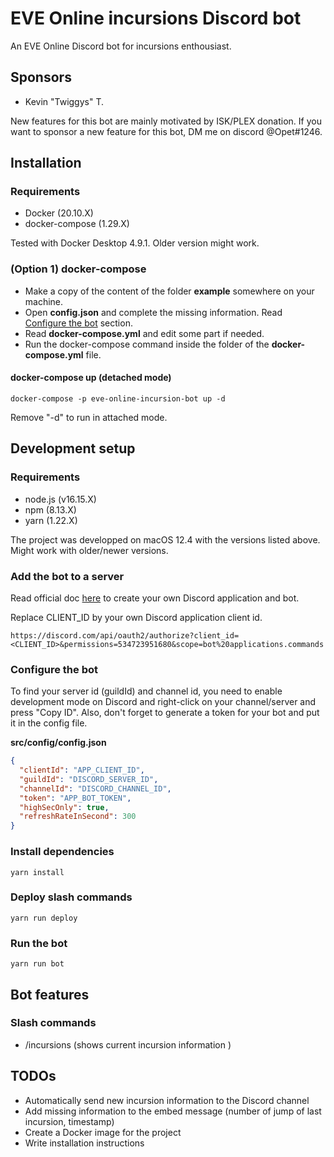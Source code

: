 # EVE Online incursions Discord bot

An EVE Online Discord bot for incursions enthousiast.

## Sponsors

- Kevin "Twiggys" T.

New features for this bot are mainly motivated by ISK/PLEX donation. If you want to sponsor a new feature for this bot, DM me on discord @Opet#1246.

## Installation

### Requirements

- Docker (20.10.X)
- docker-compose (1.29.X)

Tested with Docker Desktop 4.9.1. Older version might work.

### (Option 1) docker-compose

- Make a copy of the content of the folder **example** somewhere on your machine.
- Open **config.json** and complete the missing information. Read [Configure the bot](#Configure-the-bot) section.
- Read **docker-compose.yml** and edit some part if needed.
- Run the docker-compose command inside the folder of the **docker-compose.yml** file.

#### docker-compose up (detached mode)

```
docker-compose -p eve-online-incursion-bot up -d
```

Remove "-d" to run in attached mode.

## Development setup

### Requirements

- node.js (v16.15.X)
- npm (8.13.X)
- yarn (1.22.X)

The project was developped on macOS 12.4 with the versions listed above. Might work with older/newer versions.

### Add the bot to a server

Read official doc [here](https://discordjs.guide/preparations/setting-up-a-bot-application.html) to create your own Discord application and bot.

Replace CLIENT_ID by your own Discord application client id.

```
https://discord.com/api/oauth2/authorize?client_id=<CLIENT_ID>&permissions=534723951680&scope=bot%20applications.commands
```

### Configure the bot

To find your server id (guildId) and channel id, you need to enable development mode on Discord and right-click on your channel/server and press "Copy ID".
Also, don't forget to generate a token for your bot and put it in the config file.

**src/config/config.json**

```json
{
  "clientId": "APP_CLIENT_ID",
  "guildId": "DISCORD_SERVER_ID",
  "channelId": "DISCORD_CHANNEL_ID",
  "token": "APP_BOT_TOKEN",
  "highSecOnly": true,
  "refreshRateInSecond": 300
}
```

### Install dependencies

```
yarn install
```

### Deploy slash commands

```
yarn run deploy
```

### Run the bot

```
yarn run bot
```

## Bot features

### Slash commands

- /incursions (shows current incursion information )

## TODOs

- Automatically send new incursion information to the Discord channel
- Add missing information to the embed message (number of jump of last incursion, timestamp)
- Create a Docker image for the project
- Write installation instructions
